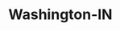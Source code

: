 ---
title: Washington-IN
slug: washington-in
f_state:
- cms/state/indiana.md
f_locations:
- cms/payday-loan/advance-america-1729.md
- cms/payday-loan/advance-america-3183.md
- cms/payday-loan/check-into-cash-11802.md
- cms/payday-loan/check-into-cash-11851.md
- cms/payday-loan/check-into-cash-11852.md
- cms/payday-loan/check-into-cash-indiana-llc-13154.md
updated-on: '2024-05-30T13:41:28.615Z'
created-on: '2024-05-30T13:41:28.615Z'
published-on: '2024-05-30T13:54:32.469Z'
f_city: Washington
layout: '[city].html'
tags: city
---